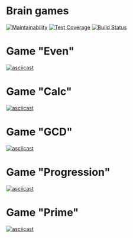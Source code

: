 # Brain games
[![Maintainability](https://api.codeclimate.com/v1/badges/49a93e12e8191c33ca3b/maintainability)](https://codeclimate.com/github/Artlyne/python-project-lvl1/maintainability)
[![Test Coverage](https://api.codeclimate.com/v1/badges/49a93e12e8191c33ca3b/test_coverage)](https://codeclimate.com/github/Artlyne/python-project-lvl1/test_coverage)
[![Build Status](https://travis-ci.com/Artlyne/python-project-lvl1.svg?branch=master)](https://travis-ci.com/Artlyne/python-project-lvl1)

# Game "Even"

[![asciicast](https://asciinema.org/a/WtysRvmewi0j51xZtQc0PdRO7.svg)](https://asciinema.org/a/WtysRvmewi0j51xZtQc0PdRO7)

# Game "Calc"

[![asciicast](https://asciinema.org/a/tIS1X7eLcqYpIzTyRjfWqGxPz.svg)](https://asciinema.org/a/tIS1X7eLcqYpIzTyRjfWqGxPz)

# Game "GCD"

[![asciicast](https://asciinema.org/a/xEQBgXYhIsoPtqZYhjEd7Xyoa.svg)](https://asciinema.org/a/xEQBgXYhIsoPtqZYhjEd7Xyoa)

# Game "Progression"

[![asciicast](https://asciinema.org/a/jQY6LEanCmpstUhzMNR0FsUOD.svg)](https://asciinema.org/a/jQY6LEanCmpstUhzMNR0FsUOD)

# Game "Prime"

[![asciicast](https://asciinema.org/a/A9nohbvZkE3182i65lidQvQ9Q.svg)](https://asciinema.org/a/A9nohbvZkE3182i65lidQvQ9Q)
